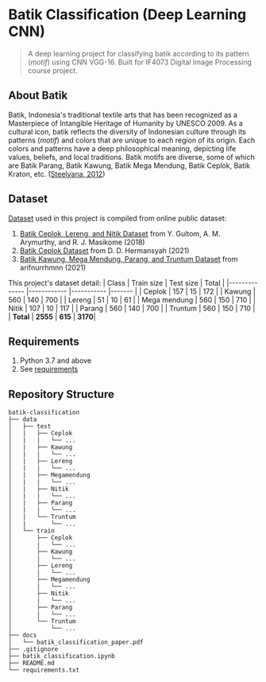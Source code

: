 # Batik Classification (Deep Learning CNN)
> A deep learning project for classifying batik according to its pattern (<i>motif</i>) using CNN VGG-16. Built for IF4073 Digital Image Processing course project.

## About Batik
Batik, Indonesia's traditional textile arts that has been recognized as a Masterpiece of Intangible Heritage of Humanity by UNESCO 2009. As a cultural icon, batik reflects the diversity of Indonesian culture through its patterns (<i>motif</i>) and colors that are unique to each region of its origin. Each colors and patterns have a deep philosophical meaning, depicting life values, beliefs, and local traditions. Batik motifs are diverse, some of which are Batik Parang, Batik Kawung, Batik Mega Mendung, Batik Ceplok, Batik Kraton, etc. ([Steelyana, 2012](https://doi.org/10.21512/bbr.v3i1.1288))

## Dataset
[Dataset](https://drive.google.com/file/d/1ldQpQgTFg41SNPgp2KnvpbHgQvk6KH4n/view?usp=sharing) used in this project is compiled from online public dataset:
1. [Batik Ceplok, Lereng, and Nitik Dataset](https://github.com/yohanesgultom/deep-learning-batik-classification) from Y. Gultom, A. M. Arymurthy, and R. J. Masikome (2018) 
2. [Batik Ceplok Dataset](https://www.kaggle.com/datasets/dionisiusdh/indonesian-batik-motifs?select=batik-ceplok) from D. D. Hermansyah (2021)
3. [Batik Kawung, Mega Mendung, Parang, and Truntum Dataset](https://github.com/arifnurrhmnn/Dataset-Motif-Batik) from arifnurrhmnn (2021)

This project's dataset detail:
| Class        	| Train size 	| Test size 	| Total 	 |
|--------------	|------------	|-----------	|-------	 |
| Ceplok       	| 157        	| 15        	| 172   	 |
| Kawung       	| 560        	| 140       	| 700   	 |
| Lereng       	| 51         	| 10        	| 61    	 |
| Mega mendung 	| 560        	| 150       	| 710   	 |
| Nitik        	| 107        	| 10        	| 117   	 |
| Parang       	| 560        	| 140       	| 700   	 |
| Truntum      	| 560        	| 150       	| 710   	 |
| <b>Total</b> 	| <b>2555</b>  	| <b>615</b>   	| <b>3170</b>|

## Requirements
1. Python 3.7 and above
2. See [requirements](https://github.com/arleenchr/batik-classification/blob/main/requirements.txt)

## Repository Structure
```
batik-classification
├── data
│   ├── test
│   |   ├── Ceplok
│   |   |   └── ...
│   |   ├── Kawung
│   |   |   └── ...
│   |   ├── Lereng
│   |   |   └── ...
│   |   ├── Megamendung
│   |   |   └── ...
│   |   ├── Nitik
│   |   |   └── ...
│   |   ├── Parang
│   |   |   └── ...
│   |   └── Truntum
│   |       └── ...
│   └── train
│       ├── Ceplok
│       |   └── ...
│       ├── Kawung
│       |   └── ...
│       ├── Lereng
│       |   └── ...
│       ├── Megamendung
│       |   └── ...
│       ├── Nitik
│       |   └── ...
│       ├── Parang
│       |   └── ...
│       └── Truntum
│           └── ...
├── docs
│   └── batik_classification_paper.pdf
├── .gitignore
├── batik_classification.ipynb
├── README.md
└── requirements.txt
```
